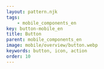 ```yaml
---
layout: pattern.njk
tags: 
    - mobile_components_en
key: button-mobile_en
title: Button
parent: mobile_components_en
image: mobile/overview/button.webp
keywords: button, icon, action
order: 10
---
```

